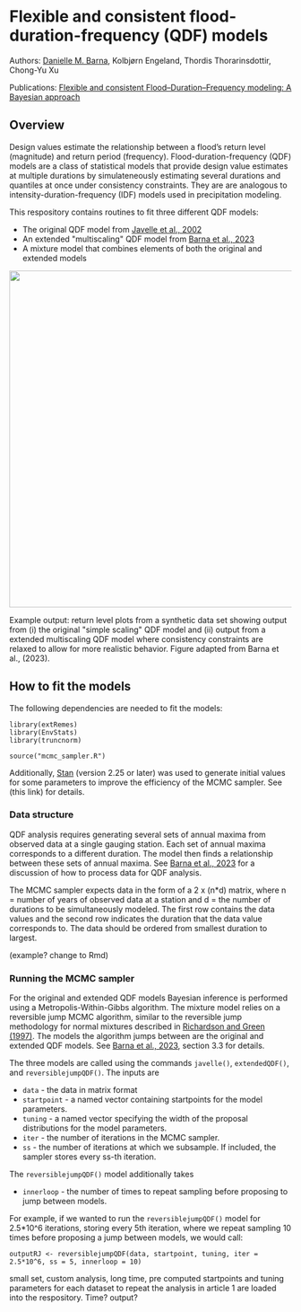 # Flexible and consistent flood-duration-frequency (QDF) models

Authors: [Danielle M. Barna](https://scholar.google.com/citations?hl=no&user=homV8wQAAAAJ), Kolbjørn Engeland, Thordis Thorarinsdottir, Chong-Yu Xu

Publications: [Flexible and consistent Flood–Duration–Frequency modeling: A Bayesian approach](https://www.sciencedirect.com/science/article/pii/S0022169423003906#b34)

## Overview
Design values estimate the relationship between a flood’s return level (magnitude) and return period (frequency). Flood-duration-frequency (QDF) models are a class of statistical models that provide design value estimates at multiple durations by simulateneously estimating several durations and quantiles at once under consistency constraints. They are are analogous to intensity-duration-frequency (IDF) models used in precipitation modeling. 

This respository contains routines to fit three different QDF models:
- The original QDF model from [Javelle et al., 2002](https://www.sciencedirect.com/science/article/pii/S0022169401005777)
- An extended "multiscaling" QDF model from [Barna et al., 2023](https://www.sciencedirect.com/science/article/pii/S0022169423003906#b34)
- A mixture model that combines elements of both the original and extended models

<img src="https://github.com/ClimDesign/QDF/assets/49793254/ee515bf8-0c44-4436-88e0-44b1ea58c726" width="600">

Example output: return level plots from a synthetic data set showing output from (i) the original "simple scaling" QDF model and (ii) output from a extended multiscaling QDF model where consistency constraints are relaxed to allow for more realistic behavior. Figure adapted from Barna et al., (2023).

## How to fit the models
The following dependencies are needed to fit the models:
```
library(extRemes)
library(EnvStats)
library(truncnorm)

source("mcmc_sampler.R")
```
Additionally, [Stan](https://mc-stan.org/) (version 2.25 or later) was used to generate initial values for some parameters to improve the efficiency of the MCMC sampler. See (this link) for details. 

### Data structure
QDF analysis requires generating several sets of annual maxima from observed data at a single gauging station. Each set of annual maxima corresponds to a different duration. The model then finds a relationship between these sets of annual maxima. See [Barna et al., 2023](https://www.sciencedirect.com/science/article/pii/S0022169423003906#b34) for a discussion of how to process data for QDF analysis.  

The MCMC sampler expects data in the form of a 2 x (n*d) matrix, where n = number of years of observed data at a station and d = the number of durations to be simultaneously modeled. The first row contains the data values and the second row indicates the duration that the data value corresponds to. The data should be ordered from smallest duration to largest. 

(example? change to Rmd)

### Running the MCMC sampler
For the original and extended QDF models Bayesian inference is performed using a Metropolis-Within-Gibbs algorithm. The mixture model relies on a reversible jump MCMC algorithm, similar to the reversible jump methodology for normal mixtures described in [Richardson and Green (1997)](https://academic.oup.com/jrsssb/article/59/4/731/7083042). The models the algorithm jumps between are the original and extended QDF models. See [Barna et al., 2023](https://www.sciencedirect.com/science/article/pii/S0022169423003906#b34), section 3.3 for details.

The three models are called using the commands `javelle()`, `extendedQDF()`, and `reversiblejumpQDF()`. The inputs are
- `data` - the data in matrix format
- `startpoint` - a named vector containing startpoints for the model parameters. 
- `tuning` - a named vector specifying the width of the proposal distributions for the model parameters.
- `iter` - the number of iterations in the MCMC sampler.
- `ss` - the number of iterations at which we subsample. If included, the sampler stores every ss-th iteration.

The `reversiblejumpQDF()` model additionally takes 
- `innerloop` - the number of times to repeat sampling before proposing to jump between models.

For example, if we wanted to run the `reversiblejumpQDF()` model for 2.5*10^6 iterations, storing every 5th iteration, where we repeat sampling 10 times before proposing a jump between models, we would call:
```
outputRJ <- reversiblejumpQDF(data, startpoint, tuning, iter = 2.5*10^6, ss = 5, innerloop = 10)
```

small set, custom analysis, long time, pre computed startpoints and tuning parameters for each dataset to repeat the analysis in article 1 are loaded into the respository. 
Time? output?

## 
